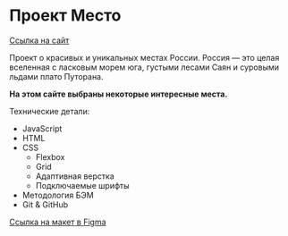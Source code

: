 # Проект Место

[Ссылка на сайт](https://olgagidion.github.io/mesto)

Проект о красивых и уникальных местах России. Россия — это целая вселенная с ласковым морем юга, густыми лесами Саян и суровыми льдами плато Путорана.

**На этом сайте выбраны некоторые интересные места.**

Технические детали:
* JavaScript
* HTML
* CSS
  * Flexbox
  * Grid
  * Адаптивная верстка
  * Подключаемые шрифты
* Методология БЭМ
* Git & GitHub

[Ссылка на макет в Figma](https://www.figma.com/file/StZjf8HnoeLdiXS7dYrLAh/JavaScript.-Sprint-4)